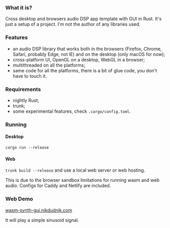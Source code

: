 ### What it is?
Cross desktop and browsers audio DSP app template with GUI in Rust. It's just a setup of a project. I'm not the author of any libraries used.

### Features
- an audio DSP library that works both in the browsers (Firefox, Chrome, Safari, probably Edge, not IE) and on the desktop (only macOS for now);
- cross-platform UI, OpenGL on a desktop, WebGL in a browser;
- multithreaded on all the platforms;
- same code for all the platforms, there is a bit of glue code, you don't have to touch it.

### Requirements
- nightly Rust;
- trunk;
- some experimental features, check `.cargo/config.toml`.

### Running

#### Desktop

`cargo run --release`

#### Web

`trunk build --release` and use a local web server or web hosting.

This is due to the browser sandbox limitations for running wasm and web audio.
Configs for Caddy and Netlify are included.

### Web Demo

[wasm-synth-gui.nikdudnik.com](https://wasm-synth-gui.nikdudnik.com/)

It will play a simple sinusoid signal.
